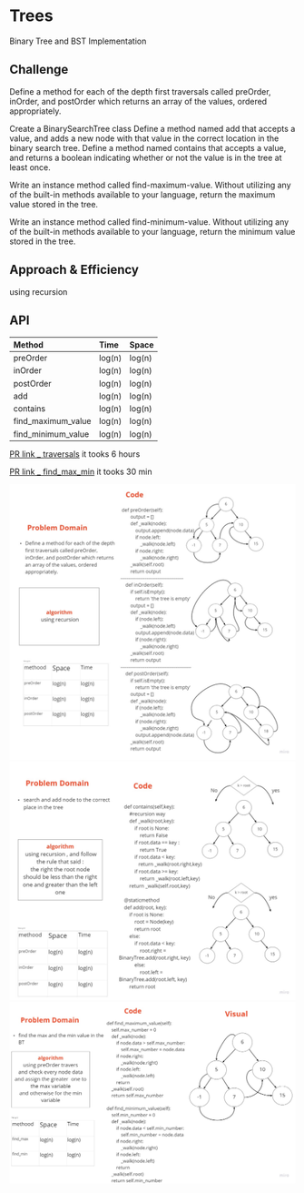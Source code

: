 # Trees

Binary Tree and BST Implementation

## Challenge

Define a method for each of the depth first traversals called preOrder, inOrder, and postOrder which returns an array of the values, ordered appropriately.

Create a BinarySearchTree class
Define a method named add that accepts a value, and adds a new node with that value in the correct location in the binary search tree.
Define a method named contains that accepts a value, and returns a boolean indicating whether or not the value is in the tree at least once.

Write an instance method called find-maximum-value. Without utilizing any of the built-in methods available to your language, return the maximum value stored in the tree.

Write an instance method called find-minimum-value. Without utilizing any of the built-in methods available to your language, return the minimum value stored in the tree.

## Approach & Efficiency

using recursion

## API

| Method | Time | Space |
| :----------- | :----------- | :----------- |
| preOrder |log(n) | log(n) |
| inOrder |log(n) | log(n) |
| postOrder |log(n) | log(n) |
| add |log(n) | log(n) |
| contains |log(n) | log(n) |
| find_maximum_value |log(n) | log(n) |
| find_minimum_value |log(n) | log(n) |

[PR link _ traversals](https://github.com/fadiHB/data-structures-and-algorithms-python-401d2/pull/20)
it tooks 6 hours

[PR link _ find_max_min]()
it tooks 30 min

![img1](assets/traversals.jpg)
![img1](assets/add_search.jpg)
![img1](assets/find_max_min.jpg)